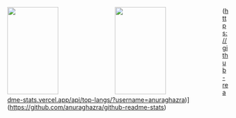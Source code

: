 <p>
  <img 
       width="48%" 
       min-width="420px" 
       height="200px" 
       align="left" 
       src="https://github-readme-stats.vercel.app/api?username=AllanDonato7&show_icons=true&theme=radical&&show_icons=true&hide_border=true "/>     
</p>

<p>
  <img 
       width="48%" 
       min-width="420px" 
       height="200px" 
       align="left" 
       src="https://github-readme-stats.vercel.app/api/top-langs/?username=AllanDonato7)](https://github.com/anuraghazra/github-readme-stats"/>     
</p>





(https://github-readme-stats.vercel.app/api/top-langs/?username=anuraghazra)](https://github.com/anuraghazra/github-readme-stats)

